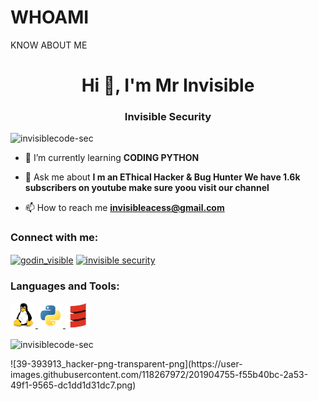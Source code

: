 # WHOAMI
KNOW ABOUT ME

<h1 align="center">Hi 👋, I'm Mr Invisible</h1>
<h3 align="center">Invisible Security</h3>

<p align="left"> <img src="https://komarev.com/ghpvc/?username=invisiblecode-sec&label=Profile%20views&color=0e75b6&style=flat" alt="invisiblecode-sec" /> </p>

- 🌱 I’m currently learning **CODING PYTHON**

- 💬 Ask me about **I m an EThical Hacker & Bug Hunter We have 1.6k subscribers on youtube make sure yoou visit our channel**

- 📫 How to reach me **invisibleacess@gmail.com**

<h3 align="left">Connect with me:</h3>
<p align="left">
<a href="https://instagram.com/godin_visible" target="blank"><img align="center" src="https://raw.githubusercontent.com/rahuldkjain/github-profile-readme-generator/master/src/images/icons/Social/instagram.svg" alt="godin_visible" height="30" width="40" /></a>
<a href="https://www.youtube.com/c/invisible security" target="blank"><img align="center" src="https://raw.githubusercontent.com/rahuldkjain/github-profile-readme-generator/master/src/images/icons/Social/youtube.svg" alt="invisible security" height="30" width="40" /></a>
</p>

<h3 align="left">Languages and Tools:</h3>
<p align="left"> <a href="https://www.linux.org/" target="_blank" rel="noreferrer"> <img src="https://raw.githubusercontent.com/devicons/devicon/master/icons/linux/linux-original.svg" alt="linux" width="40" height="40"/> </a> <a href="https://www.python.org" target="_blank" rel="noreferrer"> <img src="https://raw.githubusercontent.com/devicons/devicon/master/icons/python/python-original.svg" alt="python" width="40" height="40"/> </a> <a href="https://www.scala-lang.org" target="_blank" rel="noreferrer"> <img src="https://raw.githubusercontent.com/devicons/devicon/master/icons/scala/scala-original.svg" alt="scala" width="40" height="40"/> </a> </p>

<p><img align="center" src="https://github-readme-stats.vercel.app/api/top-langs?username=invisiblecode-sec&show_icons=true&locale=en&layout=compact" alt="invisiblecode-sec" /></p>
![39-393913_hacker-png-transparent-png](https://user-images.githubusercontent.com/118267972/201904755-f55b40bc-2a53-49f1-9565-dc1dd1d31dc7.png)

